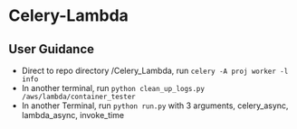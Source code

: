 # Celery-Lambda

## User Guidance
- Direct to repo directory /Celery_Lambda, run ``` celery -A proj worker -l info ```
- In another terminal, run ``` python clean_up_logs.py /aws/lambda/container_tester ```
- In another Terminal, run ``` python run.py ``` with 3 arguments, celery_async, lambda_async, invoke_time
